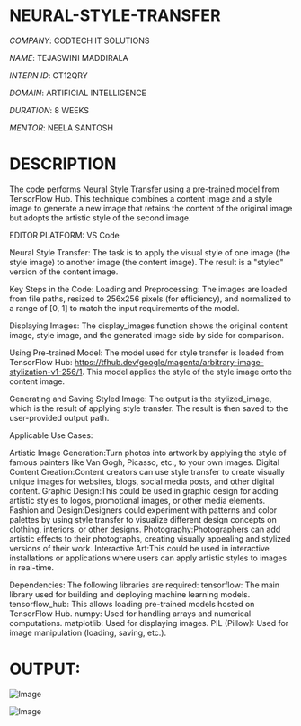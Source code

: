 # NEURAL-STYLE-TRANSFER

*COMPANY*: CODTECH IT SOLUTIONS

*NAME*: TEJASWINI MADDIRALA

*INTERN ID*: CT12QRY

*DOMAIN*: ARTIFICIAL INTELLIGENCE

*DURATION*: 8 WEEKS

*MENTOR*: NEELA SANTOSH

# DESCRIPTION
The code performs Neural Style Transfer using a pre-trained model from TensorFlow Hub. This technique combines a content image and a style image to generate a new image that retains the content of the original image but adopts the artistic style of the second image.

EDITOR PLATFORM: VS Code

Neural Style Transfer: The task is to apply the visual style of one image (the style image) to another image (the content image). The result is a "styled" version of the content image.

Key Steps in the Code:
Loading and Preprocessing:
The images are loaded from file paths, resized to 256x256 pixels (for efficiency), and normalized to a range of [0, 1] to match the input requirements of the model.

Displaying Images:
The display_images function shows the original content image, style image, and the generated image side by side for comparison.

Using Pre-trained Model:
The model used for style transfer is loaded from TensorFlow Hub: https://tfhub.dev/google/magenta/arbitrary-image-stylization-v1-256/1. This model applies the style of the style image onto the content image.

Generating and Saving Styled Image:
The output is the stylized_image, which is the result of applying style transfer.
The result is then saved to the user-provided output path.

Applicable Use Cases:

Artistic Image Generation:Turn photos into artwork by applying the style of famous painters like Van Gogh, Picasso, etc., to your own images.
Digital Content Creation:Content creators can use style transfer to create visually unique images for websites, blogs, social media posts, and other digital content.
Graphic Design:This could be used in graphic design for adding artistic styles to logos, promotional images, or other media elements.
Fashion and Design:Designers could experiment with patterns and color palettes by using style transfer to visualize different design concepts on clothing, interiors, or other designs.
Photography:Photographers can add artistic effects to their photographs, creating visually appealing and stylized versions of their work.
Interactive Art:This could be used in interactive installations or applications where users can apply artistic styles to images in real-time.

Dependencies:
The following libraries are required:
tensorflow: The main library used for building and deploying machine learning models.
tensorflow_hub: This allows loading pre-trained models hosted on TensorFlow Hub.
numpy: Used for handling arrays and numerical computations.
matplotlib: Used for displaying images.
PIL (Pillow): Used for image manipulation (loading, saving, etc.).

# OUTPUT:
![Image](https://github.com/user-attachments/assets/17351fc8-ede6-403a-b1a7-1d4ce75b559e)

![Image](https://github.com/user-attachments/assets/129d3554-6057-471b-aeba-ba8492295d39)




